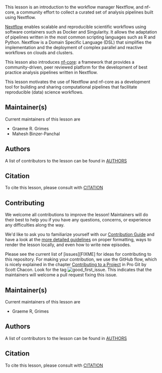
This lesson is an introduction to the workflow manager Nextflow, and nf-core, a community effort to collect a curated set of analysis pipelines built using Nextflow.

[Nextflow](https://www.nextflow.io/) enables scalable and reproducible scientific workflows using software containers such as Docker and Singularity. It allows the adaptation of pipelines written in the most common scripting languages such as R and Python. Nextflow is a Domain Specific Language (DSL) that simplifies the implementation and the deployment of complex parallel and reactive workflows on clouds and clusters.

This lesson also introduces [nf-core](https://nf-co.re/): a framework that provides a community-driven, peer reviewed platform for the development of best practice analysis pipelines written in Nextflow.

This lesson motivates the use of Nextflow and nf-core as a development tool for building and sharing computational pipelines that facilitate reproducible (data) science workflows.

## Maintainer(s)

Current maintainers of this lesson are

* Graeme R. Grimes
* Mahesh Binzer-Panchal

## Authors

A list of contributors to the lesson can be found in [AUTHORS](AUTHORS)

## Citation

To cite this lesson, please consult with [CITATION](CITATION)





## Contributing

We welcome all contributions to improve the lesson! Maintainers will do their best to help you if you have any
questions, concerns, or experience any difficulties along the way.

We'd like to ask you to familiarize yourself with our [Contribution Guide](CONTRIBUTING.md) and have a look at
the [more detailed guidelines][lesson-example] on proper formatting, ways to render the lesson locally, and even
how to write new episodes.

Please see the current list of [issues][FIXME] for ideas for contributing to this
repository. For making your contribution, we use the GitHub flow, which is
nicely explained in the chapter [Contributing to a Project](http://git-scm.com/book/en/v2/GitHub-Contributing-to-a-Project) in Pro Git
by Scott Chacon.
Look for the tag ![good_first_issue](https://img.shields.io/badge/-good%20first%20issue-gold.svg). This indicates that the maintainers will welcome a pull request fixing this issue.


## Maintainer(s)

Current maintainers of this lesson are

* Graeme R, Grimes


## Authors

A list of contributors to the lesson can be found in [AUTHORS](AUTHORS)

## Citation

To cite this lesson, please consult with [CITATION](CITATION)

[cdh]: https://cdh.carpentries.org
[community-lessons]: https://carpentries.org/community-lessons
[lesson-example]: https://carpentries.github.io/lesson-example
